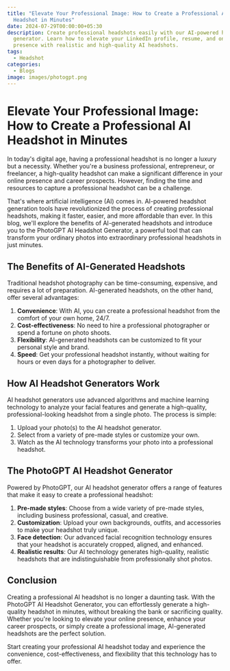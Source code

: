 ```yaml
---
title: "Elevate Your Professional Image: How to Create a Professional AI
  Headshot in Minutes"
date: 2024-07-29T00:00:00+05:30
description: Create professional headshots easily with our AI-powered headshot
  generator. Learn how to elevate your LinkedIn profile, resume, and online
  presence with realistic and high-quality AI headshots.
tags:
  - Headshot
categories:
  - Blogs
image: images/photogpt.png
---
```

# Elevate Your Professional Image: How to Create a Professional AI Headshot in Minutes

In today's digital age, having a professional headshot is no longer a luxury but a necessity. Whether you're a business professional, entrepreneur, or freelancer, a high-quality headshot can make a significant difference in your online presence and career prospects. However, finding the time and resources to capture a professional headshot can be a challenge.

That's where artificial intelligence (AI) comes in. AI-powered headshot generation tools have revolutionized the process of creating professional headshots, making it faster, easier, and more affordable than ever. In this blog, we'll explore the benefits of AI-generated headshots and introduce you to the PhotoGPT AI Headshot Generator, a powerful tool that can transform your ordinary photos into extraordinary professional headshots in just minutes.

## The Benefits of AI-Generated Headshots

Traditional headshot photography can be time-consuming, expensive, and requires a lot of preparation. AI-generated headshots, on the other hand, offer several advantages:

1. **Convenience**: With AI, you can create a professional headshot from the comfort of your own home, 24/7.
2. **Cost-effectiveness**: No need to hire a professional photographer or spend a fortune on photo shoots.
3. **Flexibility**: AI-generated headshots can be customized to fit your personal style and brand.
4. **Speed**: Get your professional headshot instantly, without waiting for hours or even days for a photographer to deliver.

## How AI Headshot Generators Work

AI headshot generators use advanced algorithms and machine learning technology to analyze your facial features and generate a high-quality, professional-looking headshot from a single photo. The process is simple:

1. Upload your photo(s) to the AI headshot generator.
2. Select from a variety of pre-made styles or customize your own.
3. Watch as the AI technology transforms your photo into a professional headshot.

## The PhotoGPT AI Headshot Generator

Powered by PhotoGPT, our AI headshot generator offers a range of features that make it easy to create a professional headshot:

1. **Pre-made styles**: Choose from a wide variety of pre-made styles, including business professional, casual, and creative.
2. **Customization**: Upload your own backgrounds, outfits, and accessories to make your headshot truly unique.
3. **Face detection**: Our advanced facial recognition technology ensures that your headshot is accurately cropped, aligned, and enhanced.
4. **Realistic results**: Our AI technology generates high-quality, realistic headshots that are indistinguishable from professionally shot photos.

## Conclusion

Creating a professional AI headshot is no longer a daunting task. With the PhotoGPT AI Headshot Generator, you can effortlessly generate a high-quality headshot in minutes, without breaking the bank or sacrificing quality. Whether you're looking to elevate your online presence, enhance your career prospects, or simply create a professional image, AI-generated headshots are the perfect solution.

Start creating your professional AI headshot today and experience the convenience, cost-effectiveness, and flexibility that this technology has to offer.

